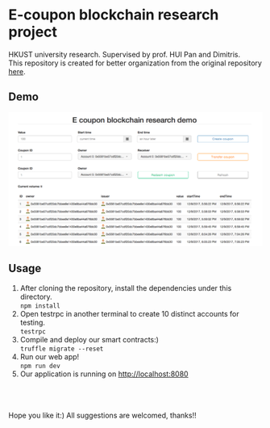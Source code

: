 # E-coupon blockchain research project
HKUST university research. Supervised by prof. HUI Pan and Dimitris.<br>
This repository is created for better organization from the original repository [here](https://github.com/yhuag/Ethereum-HyperIntelligent-Contract-Research). 

## Demo 
![demo img](img/demo.png)
## Usage
1. After cloning the repository, install the dependencies under this directory.<br>
`npm install`
2. Open testrpc in another terminal to create 10 distinct accounts for testing.<br>
`testrpc`
3. Compile and deploy our smart contracts:)<br>`truffle migrate --reset`
4. Run our web app! <br>
`npm run dev`
5. Our application is running on [http://localhost:8080](http://localhost:8080)
<br>
<br>
<br>
Hope you like it:)
All suggestions are welcomed, thanks!!
